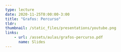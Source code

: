 ```yaml
---
type: lecture
date: 2020-11-25T0:00:00-3:00
title: "Grafos: Percurso"
tldr:
thumbnail: /static_files/presentations/youtube.png
links: 
    - url: /assets/aulas/grafos-percurso.pdf
      name: Slides
---
```

